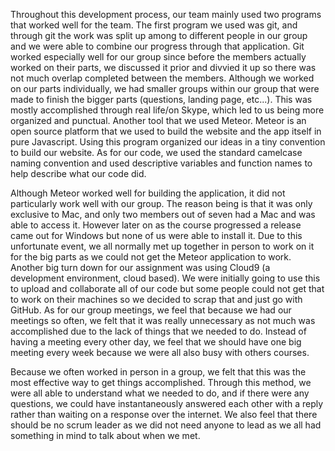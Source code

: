 Throughout this development process, our team mainly used two programs that worked well for the team. The first program we used was git, and through git the work was split up among to different people in our group and we were able to combine our progress through that application. Git worked especially well for our group since before the members actually worked on their parts, we discussed it prior and divvied it up so there was not much overlap completed between the members. Although we worked on our parts individually, we had smaller groups within our group that were made to finish the bigger parts (questions, landing page, etc...). This was mostly accomplished through real life/on Skype, which led to us being more organized and punctual. Another tool that we used Meteor. Meteor is an open source platform that we used to build the website and the app itself in pure Javascript. Using this program organized our ideas in a tiny convention to build our website. As for our code, we used the standard camelcase naming convention and used descriptive variables and function names to help describe what our code did.
	
Although Meteor worked well for building the application, it did not particularly work well with our group. The reason being is that it was only exclusive to Mac, and only two members out of seven had a Mac and was able to access it. However later on as the course progressed a release came out for Windows but none of us were able to install it. Due to this unfortunate event, we all normally met up together in person to work on it for the big parts as we could not get the Meteor application to work. Another big turn down for our assignment was using Cloud9 (a development environment, cloud based). We were initially going to use this to upload and collaborate all of our code but some people could not get that to work on their machines so we decided to scrap that and just go with GitHub. As for our group meetings, we feel that because we had our meetings so often, we felt that it was really unnecessary as not much was accomplished due to the lack of things that we needed to do. Instead of having a meeting every other day, we feel that we should have one big meeting every week because we were all also busy with others courses.
	
Because we often worked in person in a group, we felt that this was the most effective way to get things accomplished. Through this method, we were all able to understand what we needed to do, and if there were any questions, we could have instantaneously answered each other with a reply rather than waiting on a response over the internet. We also feel that there should be no scrum leader as we did not need anyone to lead as we all had something in mind to talk about when we met.